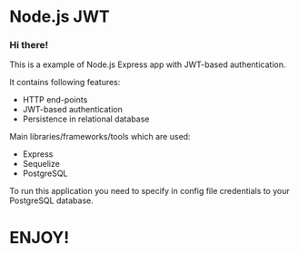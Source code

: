 # Node.js JWT

### Hi there!

This is a example of Node.js Express app with JWT-based authentication.

It contains following features:

* HTTP end-points
* JWT-based authentication
* Persistence in relational database

Main libraries/frameworks/tools which are used:

* Express
* Sequelize
* PostgreSQL

To run this application you need to specify in config file credentials to your PostgreSQL database.

# ENJOY!